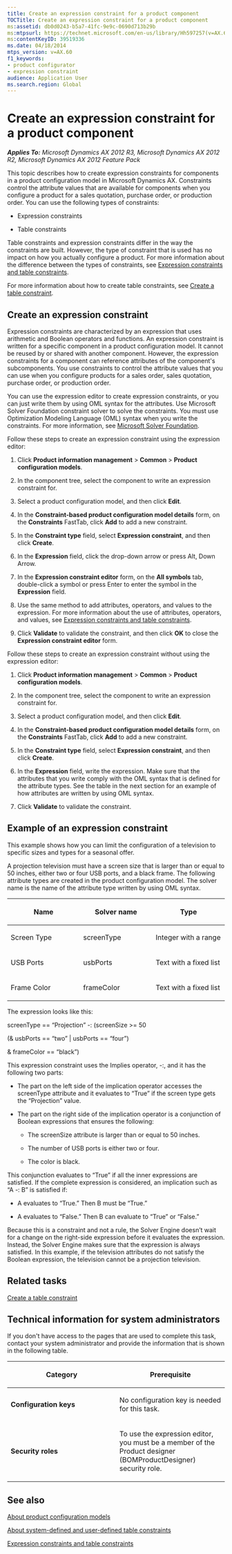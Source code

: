 ```yaml
---
title: Create an expression constraint for a product component
TOCTitle: Create an expression constraint for a product component
ms:assetid: db0d0243-b5a7-41fc-9e9c-0690d713b29b
ms:mtpsurl: https://technet.microsoft.com/en-us/library/Hh597257(v=AX.60)
ms:contentKeyID: 39519336
ms.date: 04/18/2014
mtps_version: v=AX.60
f1_keywords:
- product configurator
- expression constraint
audience: Application User
ms.search.region: Global
---
```


# Create an expression constraint for a product component 


_**Applies To:** Microsoft Dynamics AX 2012 R3, Microsoft Dynamics AX 2012 R2, Microsoft Dynamics AX 2012 Feature Pack_

This topic describes how to create expression constraints for components in a product configuration model in Microsoft Dynamics AX. Constraints control the attribute values that are available for components when you configure a product for a sales quotation, purchase order, or production order. You can use the following types of constraints:

  - Expression constraints

  - Table constraints

Table constraints and expression constraints differ in the way the constraints are built. However, the type of constraint that is used has no impact on how you actually configure a product. For more information about the difference between the types of constraints, see [Expression constraints and table constraints](expression-constraints-and-table-constraints.md).

For more information about how to create table constraints, see [Create a table constraint](create-a-table-constraint.md).

## Create an expression constraint

Expression constraints are characterized by an expression that uses arithmetic and Boolean operators and functions. An expression constraint is written for a specific component in a product configuration model. It cannot be reused by or shared with another component. However, the expression constraints for a component can reference attributes of the component's subcomponents. You use constraints to control the attribute values that you can use when you configure products for a sales order, sales quotation, purchase order, or production order.

You can use the expression editor to create expression constraints, or you can just write them by using OML syntax for the attributes. Use Microsoft Solver Foundation constraint solver to solve the constraints. You must use Optimization Modeling Language (OML) syntax when you write the constraints. For more information, see [Microsoft Solver Foundation](http://go.microsoft.com/fwlink/?linkid=217059).

Follow these steps to create an expression constraint using the expression editor:

1.  Click **Product information management** \> **Common** \> **Product configuration models**.

2.  In the component tree, select the component to write an expression constraint for.

3.  Select a product configuration model, and then click **Edit**.

4.  In the **Constraint-based product configuration model details** form, on the **Constraints** FastTab, click **Add** to add a new constraint.

5.  In the **Constraint type** field, select **Expression constraint**, and then click **Create**.

6.  In the **Expression** field, click the drop-down arrow or press Alt, Down Arrow.

7.  In the **Expression constraint editor** form, on the **All symbols** tab, double-click a symbol or press Enter to enter the symbol in the **Expression** field.

8.  Use the same method to add attributes, operators, and values to the expression. For more information about the use of attributes, operators, and values, see [Expression constraints and table constraints](expression-constraints-and-table-constraints.md).

9.  Click **Validate** to validate the constraint, and then click **OK** to close the **Expression constraint editor** form.

Follow these steps to create an expression constraint without using the expression editor:

1.  Click **Product information management** \> **Common** \> **Product configuration models**.

2.  In the component tree, select the component to write an expression constraint for.

3.  Select a product configuration model, and then click **Edit**.

4.  In the **Constraint-based product configuration model details** form, on the **Constraints** FastTab, click **Add** to add a new constraint.

5.  In the **Constraint type** field, select **Expression constraint**, and then click **Create**.

6.  In the **Expression** field, write the expression. Make sure that the attributes that you write comply with the OML syntax that is defined for the attribute types. See the table in the next section for an example of how attributes are written by using OML syntax.

7.  Click **Validate** to validate the constraint.

## Example of an expression constraint

This example shows how you can limit the configuration of a television to specific sizes and types for a seasonal offer.

A projection television must have a screen size that is larger than or equal to 50 inches, either two or four USB ports, and a black frame. The following attribute types are created in the product configuration model. The solver name is the name of the attribute type written by using OML syntax.

<table>
<colgroup>
<col style="width: 33%" />
<col style="width: 33%" />
<col style="width: 33%" />
</colgroup>
<thead>
<tr class="header">
<th><p>Name</p></th>
<th><p>Solver name</p></th>
<th><p>Type</p></th>
</tr>
</thead>
<tbody>
<tr class="odd">
<td><p>Screen Type</p></td>
<td><p>screenType</p></td>
<td><p>Integer with a range</p></td>
</tr>
<tr class="even">
<td><p>USB Ports</p></td>
<td><p>usbPorts</p></td>
<td><p>Text with a fixed list</p></td>
</tr>
<tr class="odd">
<td><p>Frame Color</p></td>
<td><p>frameColor</p></td>
<td><p>Text with a fixed list</p></td>
</tr>
</tbody>
</table>


The expression looks like this:

screenType == “Projection” -: (screenSize \>= 50

(& usbPorts == “two” | usbPorts == “four”)

& frameColor == “black”)

This expression constraint uses the Implies operator, -:, and it has the following two parts:

  - The part on the left side of the implication operator accesses the screenType attribute and it evaluates to “True” if the screen type gets the “Projection” value.

  - The part on the right side of the implication operator is a conjunction of Boolean expressions that ensures the following:
    
      - The screenSize attribute is larger than or equal to 50 inches.
    
      - The number of USB ports is either two or four.
    
      - The color is black.

This conjunction evaluates to “True” if all the inner expressions are satisfied. If the complete expression is considered, an implication such as “A -: B” is satisfied if:

  - A evaluates to “True.” Then B must be “True.”

  - A evaluates to “False.” Then B can evaluate to “True” or “False.”

Because this is a constraint and not a rule, the Solver Engine doesn’t wait for a change on the right-side expression before it evaluates the expression. Instead, the Solver Engine makes sure that the expression is always satisfied. In this example, if the television attributes do not satisfy the Boolean expression, the television cannot be a projection television.

## Related tasks

[Create a table constraint](create-a-table-constraint.md)

## Technical information for system administrators

If you don't have access to the pages that are used to complete this task, contact your system administrator and provide the information that is shown in the following table.

<table>
<colgroup>
<col style="width: 50%" />
<col style="width: 50%" />
</colgroup>
<thead>
<tr class="header">
<th><p>Category</p></th>
<th><p>Prerequisite</p></th>
</tr>
</thead>
<tbody>
<tr class="odd">
<td><p><strong>Configuration keys</strong></p></td>
<td><p>No configuration key is needed for this task.</p></td>
</tr>
<tr class="even">
<td><p><strong>Security roles</strong></p></td>
<td><p>To use the expression editor, you must be a member of the Product designer (BOMProductDesigner) security role.</p></td>
</tr>
</tbody>
</table>


## See also

[About product configuration models](about-product-configuration-models.md)

[About system-defined and user-defined table constraints](about-system-defined-and-user-defined-table-constraints.md)

[Expression constraints and table constraints](expression-constraints-and-table-constraints.md)

  


